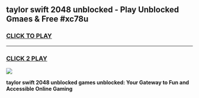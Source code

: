 
## taylor swift 2048 unblocked - Play Unblocked Gmaes & Free #xc78u
<h3>
<a href="https://news.freeplayer.one?title=taylor_swift_2048_unblocked&ref=24F">CLICK TO PLAY</a></h3>
<hr>

<h3>
<a href="https://news.freeplayer.one?title=taylor_swift_2048_unblocked&ref=24F">CLICK 2 PLAY</a>
  
</h3>

<a href="https://news.freeplayer.one?title=taylor_swift_2048_unblocked&ref=24F/"><img src="https://clearcache.store/games.png"></a>


**taylor swift 2048 unblocked games unblocked: Your Gateway to Fun and Accessible Online Gaming**
